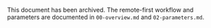 This document has been archived. The remote-first workflow and parameters are documented in `00-overview.md` and `02-parameters.md`.
